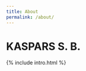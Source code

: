 ```yaml
---
title: About
permalink: /about/
---
```

<main>
    <about>
    <div class="about-title-section about-image-section">
        <h1 data-value="KASPARS S. B." id="hacked">KASPARS S. B.</h1>
    </div>
    <div class="about-description-section about-section">
        {% include intro.html %}
    </div>
    </about>
</main>
